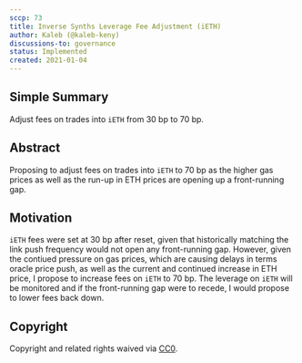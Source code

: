```yaml
---
sccp: 73
title: Inverse Synths Leverage Fee Adjustment (iETH)
author: Kaleb (@kaleb-keny)
discussions-to: governance
status: Implemented
created: 2021-01-04
---
```


<!--You can leave these HTML comments in your merged SCCP and delete the visible duplicate text guides, they will not appear and may be helpful to refer to if you edit it again. This is the suggested template for new SCCPs. Note that an SCCP number will be assigned by an editor. When opening a pull request to submit your SCCP, please use an abbreviated title in the filename, `sccp-draft_title_abbrev.md`. The title should be 44 characters or less.-->

## Simple Summary

<!--"If you can't explain it simply, you don't understand it well enough." Provide a simplified and layman-accessible explanation of the SCCP.-->

Adjust fees on trades into `iETH` from 30 bp to 70 bp.

## Abstract

<!--A short (~200 word) description of the variable change proposed.-->

Proposing to adjust fees on trades into `iETH` to 70 bp as the higher gas prices as well as the run-up in ETH prices are opening up a front-running gap.

## Motivation

<!--The motivation is critical for SCCPs that want to update variables within Synthetix. It should clearly explain why the existing variable is not incentive aligned. SCCP submissions without sufficient motivation may be rejected outright.-->

`iETH` fees were set at 30 bp after reset, given that historically matching the link push frequency would not open any front-running gap. However, given the contiued pressure on gas prices, which are causing delays in terms oracle price push, as well as the current and continued increase in ETH price, I propose to increase fees on `iETH` to 70 bp.
The leverage on `iETH` will be monitored and if the front-running gap were to recede, I would propose to lower fees back down.

## Copyright

Copyright and related rights waived via [CC0](https://creativecommons.org/publicdomain/zero/1.0/).
